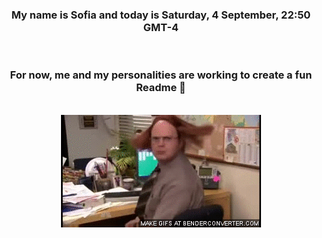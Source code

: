 


<div align="center">
<h3 >My name is Sofia and today is Saturday, 4 September, 22:50 GMT-4</h3><br>
<h3 >For now, me and my personalities are working to create a fun Readme 👋
</h3><br>
<img src='img/dwight.gif' alt='working...'/>
</div>
